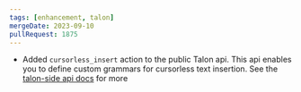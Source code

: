 ```yaml
---
tags: [enhancement, talon]
mergeDate: 2023-09-10
pullRequest: 1875
---
```


- Added `cursorless_insert` action to the public Talon api. This api enables you to define custom grammars for cursorless text insertion. See the [talon-side api docs](https://www.cursorless.org/docs/user/customization/#public-talon-actions) for more

